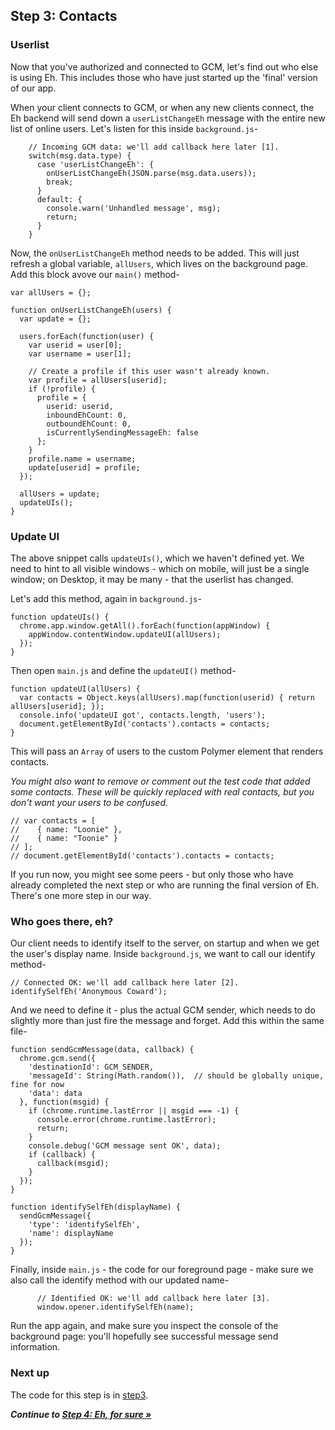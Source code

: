 ## Step 3: Contacts

### Userlist

Now that you've authorized and connected to GCM, let's find out who else is using Eh. This includes those who have just started up the 'final' version of our app.

When your client connects to GCM, or when any new clients connect, the Eh backend will send down a `userListChangeEh` message with the entire new list of online users. Let's listen for this inside `background.js`-

        // Incoming GCM data: we'll add callback here later [1].
        switch(msg.data.type) {
          case 'userListChangeEh': {
            onUserListChangeEh(JSON.parse(msg.data.users));
            break;
          }
          default: {
            console.warn('Unhandled message', msg);
            return;
          }
        }

Now, the `onUserListChangeEh` method needs to be added. This will just refresh a global variable, `allUsers`, which lives on the background page. Add this block avove our `main()` method-

    var allUsers = {};

    function onUserListChangeEh(users) {
      var update = {};

      users.forEach(function(user) {
        var userid = user[0];
        var username = user[1];

        // Create a profile if this user wasn't already known.
        var profile = allUsers[userid];
        if (!profile) {
          profile = {
            userid: userid,
            inboundEhCount: 0,
            outboundEhCount: 0,
            isCurrentlySendingMessageEh: false
          };
        }
        profile.name = username;
        update[userid] = profile;
      });

      allUsers = update;
      updateUIs();
    }

### Update UI

The above snippet calls `updateUIs()`, which we haven't defined yet. We need to hint to all visible windows - which on mobile, will just be a single window; on Desktop, it may be many - that the userlist has changed.

Let's add this method, again in `background.js`-

    function updateUIs() {
      chrome.app.window.getAll().forEach(function(appWindow) {
        appWindow.contentWindow.updateUI(allUsers);
      });
    }

Then open `main.js` and define the `updateUI()` method-

    function updateUI(allUsers) {
      var contacts = Object.keys(allUsers).map(function(userid) { return allUsers[userid]; });
      console.info('updateUI got', contacts.length, 'users');
      document.getElementById('contacts').contacts = contacts;
    }

This will pass an `Array` of users to the custom Polymer element that renders contacts.

_You might also want to remove or comment out the test code that added some contacts. These will be quickly replaced with real contacts, but you don't want your users to be confused._

    // var contacts = [
    //    { name: "Loonie" },
    //    { name: "Toonie" }
    // ];
    // document.getElementById('contacts').contacts = contacts;

If you run now, you might see some peers - but only those who have already completed the next step or who are running the final version of Eh. There's one more step in our way.

### Who goes there, eh?

Our client needs to identify itself to the server, on startup and when we get the user's display name. Inside `background.js`, we want to call our identify method-

    // Connected OK: we'll add callback here later [2].
    identifySelfEh('Anonymous Coward');

And we need to define it - plus the actual GCM sender, which needs to do slightly more than just fire the message and forget. Add this within the same file-

    function sendGcmMessage(data, callback) {
      chrome.gcm.send({
        'destinationId': GCM_SENDER,
        'messageId': String(Math.random()),  // should be globally unique, fine for now
        'data': data
      }, function(msgid) {
        if (chrome.runtime.lastError || msgid === -1) {
          console.error(chrome.runtime.lastError);
          return;
        }
        console.debug('GCM message sent OK', data);
        if (callback) {
          callback(msgid);
        }
      });
    }

    function identifySelfEh(displayName) {
      sendGcmMessage({
        'type': 'identifySelfEh',
        'name': displayName
      });
    }

Finally, inside `main.js` - the code for our foreground page - make sure we also call the identify method with our updated name-

          // Identified OK: we'll add callback here later [3].
          window.opener.identifySelfEh(name);

Run the app again, and make sure you inspect the console of the background page: you'll hopefully see successful message send information.

### Next up

The code for this step is in [step3](https://github.com/MobileChromeApps/workshop-cca-eh/blob/master/workshop/step3).

_**Continue to [Step 4: Eh, for sure &raquo;](https://github.com/MobileChromeApps/workshop-cca-eh/blob/master/docs/step4.md)**_